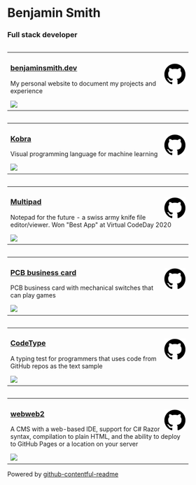 
# Benjamin Smith

### Full stack developer


<table align="left"><tr><td width="400px">
   <h3><a href="https://benjaminsmith.dev">benjaminsmith.dev</a><a href="https://github.com/merlin04/benjaminsmith.dev"><img align="right" src="https://raw.githubusercontent.com/Merlin04/github-contentful-readme/main/github-24px.svg"></a></h3>
   <p>My personal website to document my projects and experience</p>
   <img src="https://images.ctfassets.net/d4vc57z4o8dm/6P2cxWgixo3EVbOoJE7Mzv/1b2493a29d6bb4b561bbd63e7969a4fd/benjaminsmith.dev-thumbnail.png?w=800&q=50&fm=webp">
</td></tr></table>
<table align="left"><tr><td width="400px">
   <h3><a href="https://studio.kobra.dev">Kobra</a><a href="https://github.com/kobra-dev"><img align="right" src="https://raw.githubusercontent.com/Merlin04/github-contentful-readme/main/github-24px.svg"></a></h3>
   <p>Visual programming language for machine learning</p>
   <img src="https://images.ctfassets.net/d4vc57z4o8dm/2zeM7z6qDaQclFRn0gzEJH/a0a91245a536477ae887c0386392c190/discord-logo.png?w=800&q=50&fm=webp">
</td></tr></table>
<table align="left"><tr><td width="400px">
   <h3><a href="https://showcase.codeday.org/project/ckiay9qjn894410rv5v0oh3sf">Multipad</a><a href="https://github.com/merlin04/multipad"><img align="right" src="https://raw.githubusercontent.com/Merlin04/github-contentful-readme/main/github-24px.svg"></a></h3>
   <p>Notepad for the future - a swiss army knife file editor/viewer. Won "Best App" at Virtual CodeDay 2020</p>
   <img src="https://images.ctfassets.net/d4vc57z4o8dm/3kAlHE7G5LxsxWXpRB8EMc/753689f7163019c3842b37295b77697a/pe9u8s8og5t1dfw1rq2u6k8td61tvm3axwkjwpjyhrrk6xaevg3mexqbuaowm3w3oe.webp?w=800&q=50&fm=webp">
</td></tr></table>
<table align="left"><tr><td width="400px">
   <h3><a href="https://github.com/Merlin04/KeyboardCardEvent2020/tree/master/submissions/merlin04">PCB business card</a><a href="null"><img align="right" src="https://raw.githubusercontent.com/Merlin04/github-contentful-readme/main/github-24px.svg"></a></h3>
   <p>PCB business card with mechanical switches that can play games</p>
   <img src="undefined">
</td></tr></table>
<table align="left"><tr><td width="400px">
   <h3><a href="https://codetype.keypcb.xyz">CodeType</a><a href="https://github.com/Merlin04/CodeType"><img align="right" src="https://raw.githubusercontent.com/Merlin04/github-contentful-readme/main/github-24px.svg"></a></h3>
   <p>A typing test for programmers that uses code from GitHub repos as the text sample</p>
   <img src="https://images.ctfassets.net/d4vc57z4o8dm/r7lQymHn2c8d8eisoAsD2/80502a44025753b7d251968e22579cd2/CodeType-screenshot.png?w=800&q=50&fm=webp">
</td></tr></table>
<table align="left"><tr><td width="400px">
   <h3><a href="null">webweb2</a><a href="https://github.com/merlin04/webweb2"><img align="right" src="https://raw.githubusercontent.com/Merlin04/github-contentful-readme/main/github-24px.svg"></a></h3>
   <p>A CMS with a web-based IDE, support for C# Razor syntax, compilation to plain HTML, and the ability to deploy to GitHub Pages or a location on your server</p>
   <img src="https://images.ctfassets.net/d4vc57z4o8dm/3MY9Sl6NuHzx30AMnG6Bu4/40f47c36f7e73eeda750be3615c14b72/webweb-thumbnail.png?w=800&q=50&fm=webp">
</td></tr></table>

Powered by [github-contentful-readme](https://github.com/Merlin04/github-contentful-readme)
    